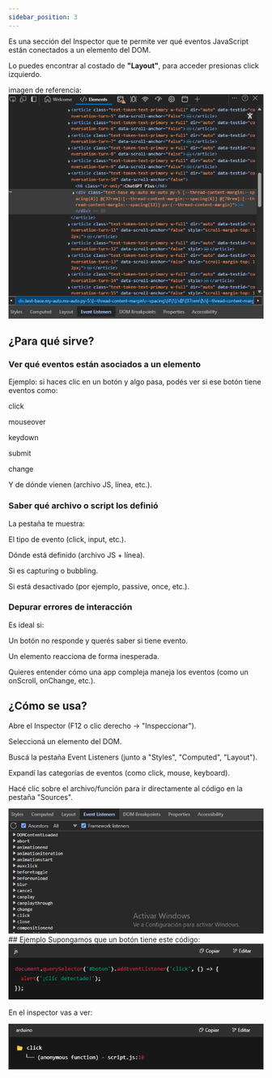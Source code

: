 ```yaml
---
sidebar_position: 3
---
```

Es una sección del Inspector que te permite ver qué eventos JavaScript están conectados a un elemento del DOM.

Lo puedes encontrar al costado de **"Layout"**, para acceder presionas click izquierdo.

imagen de referencia:
<img src="/img/E.L.png" />

## ¿Para qué sirve?
### Ver qué eventos están asociados a un elemento
Ejemplo: si haces clic en un botón y algo pasa, podés ver si ese botón tiene eventos como:

click

mouseover

keydown

submit

change

Y de dónde vienen (archivo JS, línea, etc.).

### Saber qué archivo o script los definió
La pestaña te muestra:

El tipo de evento (click, input, etc.).

Dónde está definido (archivo JS + línea).

Si es capturing o bubbling.

Si está desactivado (por ejemplo, passive, once, etc.).

### Depurar errores de interacción
Es ideal si:

Un botón no responde y querés saber si tiene evento.

Un elemento reacciona de forma inesperada.

Quieres entender cómo una app compleja maneja los eventos (como un onScroll, onChange, etc.).

## ¿Cómo se usa?
Abre el Inspector (F12 o clic derecho → "Inspeccionar").

Seleccioná un elemento del DOM.

Buscá la pestaña Event Listeners (junto a "Styles", "Computed", "Layout").

Expandí las categorías de eventos (como click, mouse, keyboard).

Hacé clic sobre el archivo/función para ir directamente al código en la pestaña "Sources".

<img src="/img/E.L3.png" />
## Ejemplo
Supongamos que un botón tiene este código:

<img src="/img/E.L1.png" />

En el inspector vas a ver:

<img src="/img/E.L2.png" />

